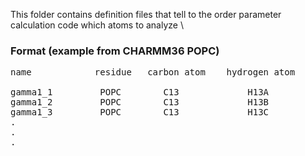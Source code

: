 This folder contains definition files that tell to the order parameter calculation code which atoms to analyze \

### Format (example from CHARMM36 POPC)
<pre>
name            residue   carbon atom    hydrogen atom 
 
gamma1_1         POPC        C13             H13A 
gamma1_2         POPC        C13             H13B 
gamma1_3         POPC        C13             H13C 
. 
. 
.
</pre>